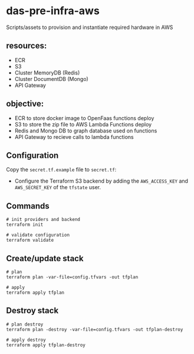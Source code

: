 # das-pre-infra-aws
Scripts/assets to provision and instantiate required hardware in AWS

## resources:

- ECR
- S3
- Cluster MemoryDB (Redis)
- Cluster DocumentDB (Mongo)
- API Gateway

## objective:

- ECR to store docker image to OpenFaas functions deploy
- S3 to store the zip file to AWS Lambda Functions deploy
- Redis and Mongo DB to graph database used on functions
- API Gateway to recieve calls to lambda functions

## Configuration

Copy the `secret.tf.example` file to `secret.tf`:

- Configure the Terraform S3 backend by adding the `AWS_ACCESS_KEY` and `AWS_SECRET_KEY` of the `tfstate` user.

## Commands

```shell
# init providers and backend
terraform init

# validate configuration
terraform validate
```

## Create/update stack

```shell
# plan
terraform plan -var-file=config.tfvars -out tfplan

# apply
terraform apply tfplan
```
## Destroy stack

```shell
# plan destroy
terraform plan -destroy -var-file=config.tfvars -out tfplan-destroy

# apply destroy
terraform apply tfplan-destroy
```